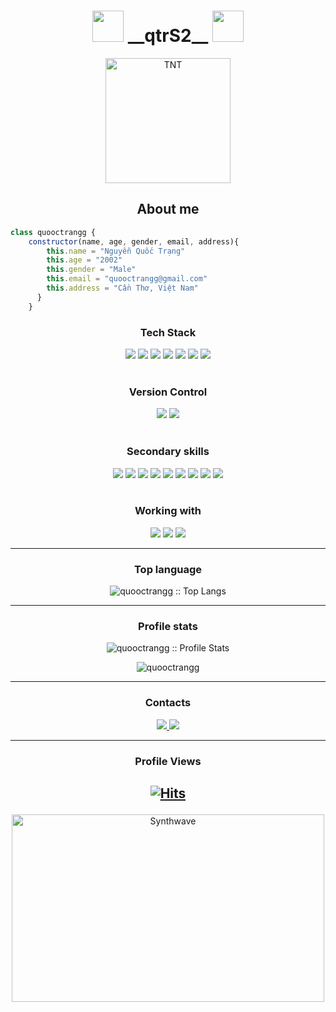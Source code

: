 <h1 align="center">
    <img src="https://media.giphy.com/media/H1jSPXCJmo8AZi3gdP/giphy.gif" width="50">
    __qtrS2__
    <img src="https://media.giphy.com/media/ZEUODEtQiUZWGg6IHR/giphy.gif" width="50">
</h1>
<p align="center">
	<a href="https://github.com/quooctrangg">
	    <img src="https://avatars.githubusercontent.com/u/96979962" width="200" alt="TNT">
	</a>
</p>
<h2 align="center">About me</h2>

```JavaScript
class quooctrangg {
	constructor(name, age, gender, email, address){
        this.name = "Nguyễn Quốc Trạng"
		this.age = "2002"
        this.gender = "Male"
		this.email = "quooctrangg@gmail.com"
        this.address = "Cần Thơ, Việt Nam"
      }
    }
```

<h3 align="center">Tech Stack</h3>
<div align="center">
    <img src="https://img.shields.io/badge/Javascript-black?style=flat-square&logo=javascript"/>
    <img src="https://img.shields.io/badge/Nodejs-black?style=flat-square&logo=Node.js"/>
    <img src="https://img.shields.io/badge/Expressjs-black?style=flat-square&logo=Express&logoColor=61DAFB"/>
   	<img src="https://img.shields.io/badge/Nestjs-black?style=flat-square&logo=nestjs&logoColor=E0234E"/>  
    <img src="https://img.shields.io/badge/Vuejs-black?style=flat-square&logo=Vue.js&logoColor=006600"/>
    <img src="https://img.shields.io/badge/Mongodb-black?style=flat-square&logo=mongodb"/>
   	<img src="https://img.shields.io/badge/Tailwindcss-black?style=flat-square&logo=tailwindcss"/>
</div>
<br>
<h3 align="center">Version Control</h3>
<div align="center">
    <img src="https://img.shields.io/badge/Git-black?style=flat-square&logo=git"/>
    <img src="https://img.shields.io/badge/Github-black?style=flat-square&logo=github"/>
</div>
<br>
<h3 align="center">Secondary skills</h3>
<div align="center">
    <img src="https://img.shields.io/badge/Typescript-black?style=flat-square&logo=typescript"/>
    <img src="https://img.shields.io/badge/Sveltekit-black?style=flat-square&logo=svelte&logoColor=FF3E00" />
    <img src="https://img.shields.io/badge/C-black?style=flat-square&logo=c&logoColor=00599C"/>
    <img src="https://img.shields.io/badge/Java-black?style=flat-square&logo=openjdk&logoColor=ED8B00"/>
    <img src="https://img.shields.io/badge/HTML5-black?style=flat-square&logo=html5&logoColor=E34F26"/>
    <img src="https://img.shields.io/badge/CSS3-black?style=flat-square&logo=css3&logoColor=1572B6"/>
    <img src="https://img.shields.io/badge/MySQL-black?logo=mysql&style=flat-square&logoColor=blue" />
    <img src="https://img.shields.io/badge/PostgreSQL-black?style=flat-square&logo=postgresql&logoColor=316192" />
    <img src="https://img.shields.io/badge/Bootstrap-black?style=flat-square&logo=bootstrap&logoColor=563D7C" />
</div>
<br>
<!-- ### Web Services -->
<h3 align="center">Working with</h3>
<div align="center">
    <img src="https://img.shields.io/badge/Visual%20Studio%20Code-black?style=flat-square&logo=visual-studio-code&logoColor=0078d7" />
    <img src="https://img.shields.io/badge/Eclipse-black?style=flat-square&logo=Eclipse&logoColor=FE7A16" />
    <img src="https://img.shields.io/badge/Notepad++-black?style=flat-square&logo=notepad%2b%2b&logoColor=90E59A" />
</div>
<hr>
<h3 align="center">Top language</h3>
    <p align="center"><img src="https://github-readme-stats.vercel.app/api/top-langs/?username=quooctrangg&langs_count=10&theme=tokyonight&layout=compact" alt="quooctrangg :: Top Langs" />
</p>
<hr>
<h3 align="center">Profile stats</h3>
<p align="center">
    <img src="https://github-readme-stats.vercel.app/api?username=quooctrangg&show_icons=true&theme=tokyonight" alt="quooctrangg :: Profile Stats" />
</p>
<p align="center">
   <img  src="https://github-readme-streak-stats.herokuapp.com/?user=quooctrangg&show_icons=true&theme=tokyonight" alt="quooctrangg" />
</p>

<hr>
<h3 align="center">Contacts</h3>
<div  align="center">
    <a href="https://github.com/quooctrangg">
        <img src="https://img.shields.io/badge/github-%23121011.svg?style=for-the-badge&logo=github&logoColor=white" />
    </a>
    <a href="mailto:quooctrangg@gmail.com">
        <img src="https://img.shields.io/badge/Gmail-D14836?style=for-the-badge&logo=gmail&logoColor=white" />
    </a>
</div>
<hr>
<h3 align="center">Profile Views</h3>

## <p align="center">[![Hits](https://hits.sh/github.com/quooctrangg/quooctrangg.svg?style=for-the-badge&label=Views&extraCount=4867&color=54856b)](https://hits.sh/github.com/quooctrangg/quooctrangg/)</p>

<p align="center">
    <img src="https://i.giphy.com/media/qgQUggAC3Pfv687qPC/giphy.webp" alt="Synthwave" height="300" width="500">
</p>
